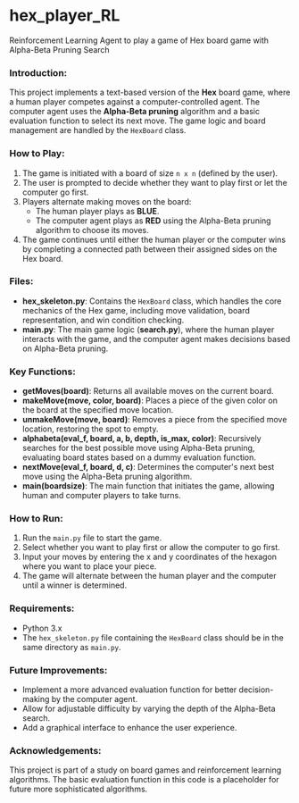# hex_player_RL
Reinforcement Learning Agent to play a game of Hex board game with Alpha-Beta Pruning Search

### Introduction:
This project implements a text-based version of the **Hex** board game, where a human player competes against a computer-controlled agent. The computer agent uses the **Alpha-Beta pruning** algorithm and a basic evaluation function to select its next move. The game logic and board management are handled by the `HexBoard` class.

### How to Play:
1. The game is initiated with a board of size `n x n` (defined by the user).
2. The user is prompted to decide whether they want to play first or let the computer go first.
3. Players alternate making moves on the board:
   - The human player plays as **BLUE**.
   - The computer agent plays as **RED** using the Alpha-Beta pruning algorithm to choose its moves.
4. The game continues until either the human player or the computer wins by completing a connected path between their assigned sides on the Hex board.

### Files:
- **hex_skeleton.py**: Contains the `HexBoard` class, which handles the core mechanics of the Hex game, including move validation, board representation, and win condition checking.
- **main.py**: The main game logic (**search.py**), where the human player interacts with the game, and the computer agent makes decisions based on Alpha-Beta pruning.

### Key Functions:
- **getMoves(board)**: Returns all available moves on the current board.
- **makeMove(move, color, board)**: Places a piece of the given color on the board at the specified move location.
- **unmakeMove(move, board)**: Removes a piece from the specified move location, restoring the spot to empty.
- **alphabeta(eval_f, board, a, b, depth, is_max, color)**: Recursively searches for the best possible move using Alpha-Beta pruning, evaluating board states based on a dummy evaluation function.
- **nextMove(eval_f, board, d, c)**: Determines the computer's next best move using the Alpha-Beta pruning algorithm.
- **main(boardsize)**: The main function that initiates the game, allowing human and computer players to take turns.

### How to Run:
1. Run the `main.py` file to start the game.
2. Select whether you want to play first or allow the computer to go first.
3. Input your moves by entering the x and y coordinates of the hexagon where you want to place your piece.
4. The game will alternate between the human player and the computer until a winner is determined.

### Requirements:
- Python 3.x
- The `hex_skeleton.py` file containing the `HexBoard` class should be in the same directory as `main.py`.

### Future Improvements:
- Implement a more advanced evaluation function for better decision-making by the computer agent.
- Allow for adjustable difficulty by varying the depth of the Alpha-Beta search.
- Add a graphical interface to enhance the user experience.

### Acknowledgements:
This project is part of a study on board games and reinforcement learning algorithms. The basic evaluation function in this code is a placeholder for future more sophisticated algorithms.
